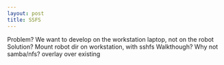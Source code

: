 ```yaml
---
layout: post
title: SSFS
---
```

Problem?
   We want to develop on the workstation laptop, not on the robot
Solution?
   Mount robot dir on workstation, with sshfs
Walkthough?
	Why not samba/nfs?
	overlay over existing